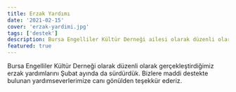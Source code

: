 ```yaml
---
title: Erzak Yardımı
date: '2021-02-15'
cover: 'erzak-yardimi.jpg'
tags: ['destek']
description: Bursa Engelliler Kültür Derneği ailesi olarak düzenli olarak gerçekleştirdiğimiz erzak yardımlarını Şubat ayında da sürdürdük.
featured: true
---
```


Bursa Engelliler Kültür Derneği olarak düzenli olarak gerçekleştirdiğimiz erzak yardımlarını Şubat ayında da sürdürdük. Bizlere maddi destekte bulunan yardımseverlerimize canı gönülden teşekkür ederiz.
